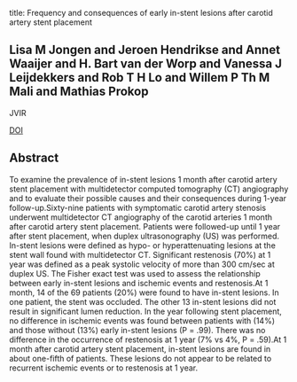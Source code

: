 title: Frequency and consequences of early in-stent lesions after carotid artery stent placement

## Lisa M Jongen and Jeroen Hendrikse and Annet Waaijer and H. Bart van der Worp and Vanessa J Leijdekkers and Rob T H Lo and Willem P Th M Mali and Mathias Prokop
JVIR

<a href="https://doi.org/10.1016/j.jvir.2009.01.028">DOI</a>

## Abstract
To examine the prevalence of in-stent lesions 1 month after carotid artery stent placement with multidetector computed tomography (CT) angiography and to evaluate their possible causes and their consequences during 1-year follow-up.Sixty-nine patients with symptomatic carotid artery stenosis underwent multidetector CT angiography of the carotid arteries 1 month after carotid artery stent placement. Patients were followed-up until 1 year after stent placement, when duplex ultrasonography (US) was performed. In-stent lesions were defined as hypo- or hyperattenuating lesions at the stent wall found with multidetector CT. Significant restenosis (70%) at 1 year was defined as a peak systolic velocity of more than 300 cm/sec at duplex US. The Fisher exact test was used to assess the relationship between early in-stent lesions and ischemic events and restenosis.At 1 month, 14 of the 69 patients (20%) were found to have in-stent lesions. In one patient, the stent was occluded. The other 13 in-stent lesions did not result in significant lumen reduction. In the year following stent placement, no difference in ischemic events was found between patients with (14%) and those without (13%) early in-stent lesions (P = .99). There was no difference in the occurrence of restenosis at 1 year (7% vs 4%, P = .59).At 1 month after carotid artery stent placement, in-stent lesions are found in about one-fifth of patients. These lesions do not appear to be related to recurrent ischemic events or to restenosis at 1 year.


